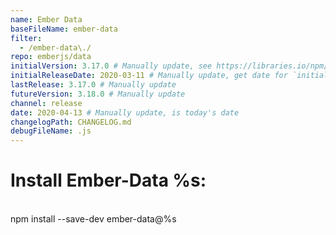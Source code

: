 ```yaml
---
name: Ember Data
baseFileName: ember-data
filter:
  - /ember-data\./
repo: emberjs/data
initialVersion: 3.17.0 # Manually update, see https://libraries.io/npm/ember-data throughout
initialReleaseDate: 2020-03-11 # Manually update, get date for `initialVersion` 
lastRelease: 3.17.0 # Manually update
futureVersion: 3.18.0 # Manually update
channel: release
date: 2020-04-13 # Manually update, is today's date
changelogPath: CHANGELOG.md
debugFileName: .js
---
```

# Install Ember-Data %s:
<br>
npm install --save-dev ember-data@%s
